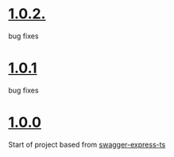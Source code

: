 # [1.0.2.](changes/1.0.2.md)
bug fixes

# [1.0.1](changes/1.0.1.md)
bug fixes

# [1.0.0](changes/1.0.0.md)
Start of project based from [swagger-express-ts](https://github.com/olivierlsc/swagger-express-ts)